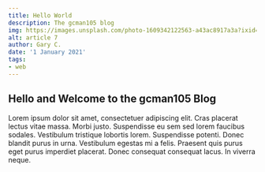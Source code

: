 ```yaml
---
title: Hello World
description: The gcman105 blog
img: https://images.unsplash.com/photo-1609342122563-a43ac8917a3a?ixid=MXwxMjA3fDB8MHxwaG90by1wYWdlfHx8fGVufDB8fHw%3D&ixlib=rb-1.2.1&auto=format&fit=crop&w=1650&q=80
alt: article 7
author: Gary C.
date: '1 January 2021'
tags:
- web
---
```


## Hello and Welcome to the gcman105 Blog

Lorem ipsum dolor sit amet, consectetuer adipiscing elit. Cras placerat lectus vitae massa. Morbi justo. Suspendisse eu sem sed lorem faucibus sodales. Vestibulum tristique lobortis lorem. Suspendisse potenti. Donec blandit purus in urna. Vestibulum egestas mi a felis. Praesent quis purus eget purus imperdiet placerat. Donec consequat consequat lacus. In viverra neque.




